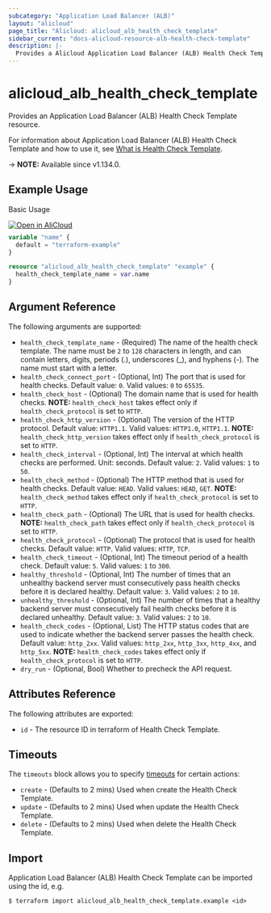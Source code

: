 ```yaml
---
subcategory: "Application Load Balancer (ALB)"
layout: "alicloud"
page_title: "Alicloud: alicloud_alb_health_check_template"
sidebar_current: "docs-alicloud-resource-alb-health-check-template"
description: |-
  Provides a Alicloud Application Load Balancer (ALB) Health Check Template resource.
---
```


# alicloud_alb_health_check_template

Provides an Application Load Balancer (ALB) Health Check Template resource.

For information about Application Load Balancer (ALB) Health Check Template and how to use it, see [What is Health Check Template](https://www.alibabacloud.com/help/en/slb/application-load-balancer/developer-reference/api-alb-2020-06-16-createhealthchecktemplate).

-> **NOTE:** Available since v1.134.0.

## Example Usage

Basic Usage

<div style="display: block;margin-bottom: 40px;"><div class="oics-button" style="float: right;position: absolute;margin-bottom: 10px;">
  <a href="https://api.aliyun.com/terraform?resource=alicloud_alb_health_check_template&exampleId=5c4b6f28-788d-9a3d-e8e7-b982d52d64e73638f458&activeTab=example&spm=docs.r.alb_health_check_template.0.5c4b6f2878&intl_lang=EN_US" target="_blank">
    <img alt="Open in AliCloud" src="https://img.alicdn.com/imgextra/i1/O1CN01hjjqXv1uYUlY56FyX_!!6000000006049-55-tps-254-36.svg" style="max-height: 44px; max-width: 100%;">
  </a>
</div></div>

```terraform
variable "name" {
  default = "terraform-example"
}

resource "alicloud_alb_health_check_template" "example" {
  health_check_template_name = var.name
}
```

## Argument Reference

The following arguments are supported:

* `health_check_template_name` - (Required) The name of the health check template. The name must be `2` to `128` characters in length, and can contain letters, digits, periods (.), underscores (_), and hyphens (-). The name must start with a letter.
* `health_check_connect_port` - (Optional, Int) The port that is used for health checks. Default value: `0`. Valid values: `0` to `65535`.
* `health_check_host` - (Optional) The domain name that is used for health checks. **NOTE:** `health_check_host` takes effect only if `health_check_protocol` is set to `HTTP`.
* `health_check_http_version` - (Optional) The version of the HTTP protocol. Default value: `HTTP1.1`. Valid values: `HTTP1.0`, `HTTP1.1`. **NOTE:** `health_check_http_version` takes effect only if `health_check_protocol` is set to `HTTP`.
* `health_check_interval` - (Optional, Int) The interval at which health checks are performed. Unit: seconds. Default value: `2`. Valid values: `1` to `50`.
* `health_check_method` - (Optional) The HTTP method that is used for health checks. Default value: `HEAD`. Valid values: `HEAD`, `GET`. **NOTE:** `health_check_method` takes effect only if `health_check_protocol` is set to `HTTP`.
* `health_check_path` - (Optional) The URL that is used for health checks. **NOTE:** `health_check_path` takes effect only if `health_check_protocol` is set to `HTTP`.
* `health_check_protocol` - (Optional) The protocol that is used for health checks. Default value: `HTTP`. Valid values: `HTTP`, `TCP`.
* `health_check_timeout` - (Optional, Int) The timeout period of a health check. Default value: `5`. Valid values: `1` to `300`.
* `healthy_threshold` - (Optional, Int) The number of times that an unhealthy backend server must consecutively pass health checks before it is declared healthy. Default value: `3`. Valid values: `2` to `10`.
* `unhealthy_threshold` - (Optional, Int) The number of times that a healthy backend server must consecutively fail health checks before it is declared unhealthy. Default value: `3`. Valid values: `2` to `10`.
* `health_check_codes` - (Optional, List) The HTTP status codes that are used to indicate whether the backend server passes the health check. Default value: `http_2xx`. Valid values: `http_2xx`, `http_3xx`, `http_4xx`, and `http_5xx`. **NOTE:** `health_check_codes` takes effect only if `health_check_protocol` is set to `HTTP`.
* `dry_run` - (Optional, Bool) Whether to precheck the API request.

## Attributes Reference

The following attributes are exported:

* `id` - The resource ID in terraform of Health Check Template.

## Timeouts

The `timeouts` block allows you to specify [timeouts](https://www.terraform.io/docs/configuration-0-11/resources.html#timeouts) for certain actions:

* `create` - (Defaults to 2 mins) Used when create the Health Check Template.
* `update` - (Defaults to 2 mins) Used when update the Health Check Template.
* `delete` - (Defaults to 2 mins) Used when delete the Health Check Template.

## Import

Application Load Balancer (ALB) Health Check Template can be imported using the id, e.g.

```shell
$ terraform import alicloud_alb_health_check_template.example <id>
```
